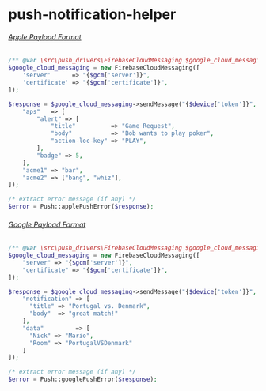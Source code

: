 # push-notification-helper

###### [Apple Payload Format](https://developer.apple.com/library/archive/documentation/NetworkingInternet/Conceptual/RemoteNotificationsPG/CreatingtheNotificationPayload.html#//apple_ref/doc/uid/TP40008194-CH10-SW1)
```php
/** @var \src\push_drivers\FirebaseCloudMessaging $google_cloud_messaging */
$google_cloud_messaging = new FirebaseCloudMessaging([
    'server'      => "{$gcm['server']}",
    'certificate' => "{$gcm['certificate']}",
]);

$response = $google_cloud_messaging->sendMessage("{$device['token']}", [
    "aps"   => [
        "alert" => [
            "title"          => "Game Request",
            "body"           => "Bob wants to play poker",
            "action-loc-key" => "PLAY",
        ],
        "badge" => 5,
    ],
    "acme1" => "bar",
    "acme2" => ["bang", "whiz"],
]);

/* extract error message (if any) */
$error = Push::applePushError($response);
```

###### [Google Payload Format](https://firebase.google.com/docs/cloud-messaging/concept-options#notifications)
```php
/** @var \src\push_drivers\FirebaseCloudMessaging $google_cloud_messaging */
$google_cloud_messaging = new FirebaseCloudMessaging([
    "server" => "{$gcm['server']}",
    "certificate" => "{$gcm['certificate']}",
]);

$response = $google_cloud_messaging->sendMessage("{$device['token']}", [
    "notification" => [
      "title" => "Portugal vs. Denmark",
      "body"  => "great match!"
    ],
    "data"         => [
      "Nick" => "Mario",
      "Room" => "PortugalVSDenmark"
    ]
]);

/* extract error message (if any) */
$error = Push::googlePushError($response);
```
